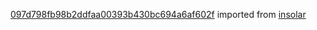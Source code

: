 [097d798fb98b2ddfaa00393b430bc694a6af602f](https://github.com/insolar/insolar/commit/097d798fb98b2ddfaa00393b430bc694a6af602f) imported from [insolar](https://github.com/insolar/insolar)
